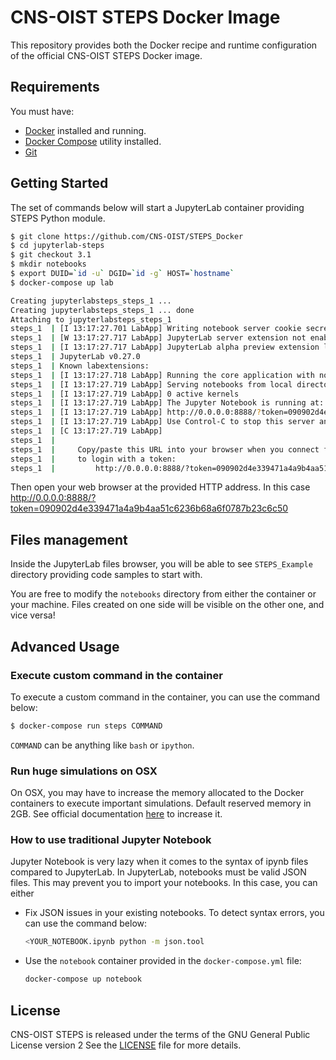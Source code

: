 # CNS-OIST STEPS Docker Image

This repository provides both the Docker recipe and runtime configuration
of the official CNS-OIST STEPS Docker image.

## Requirements

You must have:
* [Docker](https://www.docker.com/community-edition) installed and running.
* [Docker Compose](https://docs.docker.com/compose) utility installed.
* [Git](https://git-scm.com/)

## Getting Started

The set of commands below will start a JupyterLab container providing
STEPS Python module.

```bash
$ git clone https://github.com/CNS-OIST/STEPS_Docker
$ cd jupyterlab-steps
$ git checkout 3.1
$ mkdir notebooks
$ export DUID=`id -u` DGID=`id -g` HOST=`hostname`
$ docker-compose up lab

Creating jupyterlabsteps_steps_1 ...
Creating jupyterlabsteps_steps_1 ... done
Attaching to jupyterlabsteps_steps_1
steps_1  | [I 13:17:27.701 LabApp] Writing notebook server cookie secret to /home/dummy/.local/share/jupyter/runtime/notebook_cookie_secret
steps_1  | [W 13:17:27.717 LabApp] JupyterLab server extension not enabled, manually loading...
steps_1  | [I 13:17:27.717 LabApp] JupyterLab alpha preview extension loaded from /opt/conda/lib/python2.7/site-packages/jupyterlab
steps_1  | JupyterLab v0.27.0
steps_1  | Known labextensions:
steps_1  | [I 13:17:27.718 LabApp] Running the core application with no additional extensions or settings
steps_1  | [I 13:17:27.719 LabApp] Serving notebooks from local directory: /opt/src/notebooks
steps_1  | [I 13:17:27.719 LabApp] 0 active kernels
steps_1  | [I 13:17:27.719 LabApp] The Jupyter Notebook is running at:
steps_1  | [I 13:17:27.719 LabApp] http://0.0.0.0:8888/?token=090902d4e339471a4a9b4aa51c6236b68a6f0787b23c6c50
steps_1  | [I 13:17:27.719 LabApp] Use Control-C to stop this server and shut down all kernels (twice to skip confirmation).
steps_1  | [C 13:17:27.719 LabApp]
steps_1  |
steps_1  |     Copy/paste this URL into your browser when you connect for the first time,
steps_1  |     to login with a token:
steps_1  |         http://0.0.0.0:8888/?token=090902d4e339471a4a9b4aa51c6236b68a6f0787b23c6c50
```

Then open your web browser at the provided HTTP address. In this case
http://0.0.0.0:8888/?token=090902d4e339471a4a9b4aa51c6236b68a6f0787b23c6c50

## Files management

Inside the JupyterLab files browser, you will be able to see `STEPS_Example` directory
providing code samples to start with.

You are free to modify the `notebooks` directory from either the container or
your machine. Files created on one side will be visible on the other one, and vice versa!

## Advanced Usage

### Execute custom command in the container

To execute a custom command in the container, you can use the command below:

```bash
$ docker-compose run steps COMMAND
```

`COMMAND` can be anything like `bash` or `ipython`.

### Run huge simulations on OSX

On OSX, you may have to increase the memory allocated to the Docker containers
to execute important simulations. Default reserved memory in 2GB.
See official documentation [here](https://docs.docker.com/docker-for-mac/#memory)
to increase it.

### How to use traditional Jupyter Notebook

Jupyter Notebook is very lazy when it comes to the syntax of ipynb files compared
to JupyterLab. In JupyterLab, notebooks must be valid JSON files. This may prevent
you to import your notebooks. In this case, you can either

* Fix JSON issues in your existing notebooks. To detect syntax errors, you can
  use the command below:

    ```bash
    <YOUR_NOTEBOOK.ipynb python -m json.tool
    ```
* Use the `notebook` container provided in the `docker-compose.yml` file:

    ```bash
    docker-compose up notebook
    ```

## License

CNS-OIST STEPS is released under the terms of the GNU General Public License version 2
See the [LICENSE](./LICENSE) file for more details.
